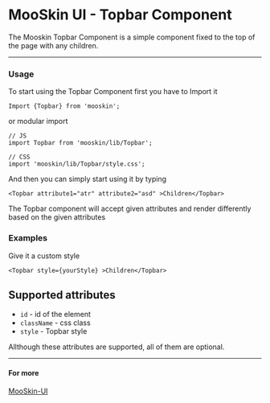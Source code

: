 # MooSkin UI - Topbar Component

The Mooskin Topbar Component is a simple component fixed to the top of the page with any children.

___

### Usage

To start using the Topbar Component first you have to Import it

```
Import {Topbar} from 'mooskin';
```
or modular import
```
// JS
import Topbar from 'mooskin/lib/Topbar';

// CSS
import 'mooskin/lib/Topbar/style.css';
```

And then you can simply start using it by typing

```
<Topbar attribute1="atr" attribute2="asd" >Children</Topbar>
```

The Topbar component will accept given attributes and render differently based on the given attributes

### Examples

Give it a custom style

```
<Topbar style={yourStyle} >Children</Topbar>
```

<div class="playground-doc">

## Supported attributes

* `id` - id of the element
* `className` - css class
* `style` - Topbar style

</div>

Allthough these attributes are supported, all of them are optional.

___

#### For more

[MooSkin-UI](https://github.com/moosend/mooskin-ui)